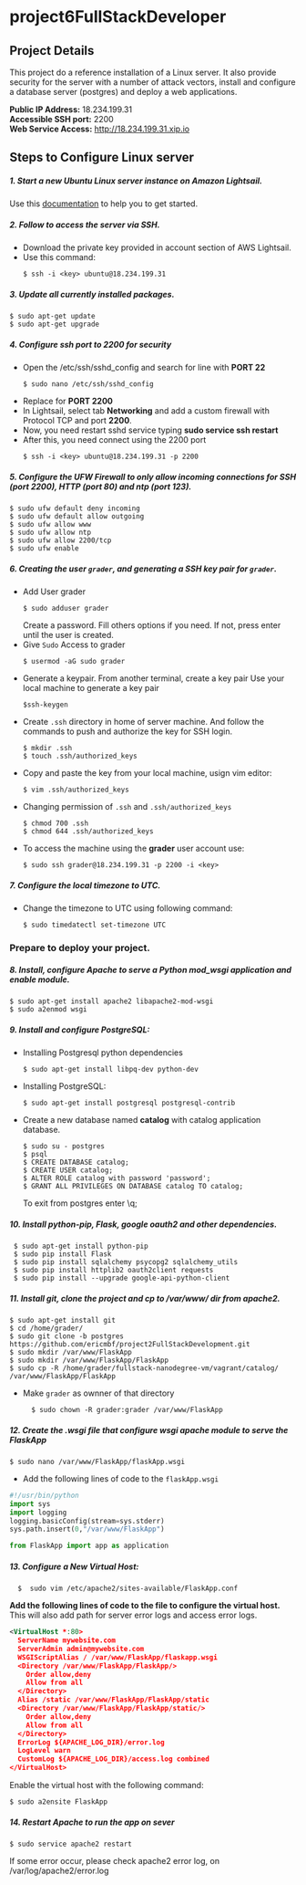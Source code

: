 # project6FullStackDeveloper

## Project Details
This project do a reference installation of a Linux server. It also provide security for the server with a number of attack vectors, install and configure a database server (postgres) and deploy a web applications.  

**Public IP Address:** 18.234.199.31  
**Accessible SSH port:** 2200  
**Web Service Access:** http://18.234.199.31.xip.io

## Steps to Configure Linux server
##### 1. Start a new Ubuntu Linux server instance on Amazon Lightsail. 
Use this [documentation](https://aws.amazon.com/documentation/lightsail/) to help you to get started. 
##### 2. Follow to access the server via SSH.
* Download the private key provided in account section of AWS Lightsail.
* Use this command:
  ```
  $ ssh -i <key> ubuntu@18.234.199.31
  ```
##### 3. Update all currently installed packages.
```
$ sudo apt-get update
$ sudo apt-get upgrade
```
##### 4. Configure ssh port to 2200 for security
* Open the /etc/ssh/sshd_config and search for line with **PORT 22**
  ```
  $ sudo nano /etc/ssh/sshd_config
  ```  
* Replace for **PORT 2200**
* In Lightsail, select tab **Networking** and add a custom firewall with Protocol TCP and port **2200**.
* Now, you need restart sshd service typing **sudo service ssh restart**
* After this, you need connect using the 2200 port
  ```
  $ ssh -i <key> ubuntu@18.234.199.31 -p 2200
  ```
##### 5. Configure the UFW Firewall to only allow incoming connections for SSH (port 2200), HTTP (port 80) and ntp (port 123).
  ```
  $ sudo ufw default deny incoming
  $ sudo ufw default allow outgoing
  $ sudo ufw allow www
  $ sudo ufw allow ntp
  $ sudo ufw allow 2200/tcp
  $ sudo ufw enable
  ```
##### 6. Creating the user `grader`, and generating a SSH key pair for `grader`.
* Add User grader
    ```
    $ sudo adduser grader
    ```
    Create a password. Fill others options if you need. If not, press enter until the user is created.
* Give `Sudo` Access to grader
    ```
    $ usermod -aG sudo grader
    ```
* Generate a keypair.
    From another terminal, create a key pair 
    Use your local machine to generate a key pair
    ```
    $ssh-keygen
    ```
* Create `.ssh` directory in home of server machine. And follow the commands to       push and authorize the key for SSH login. 
    ```
    $ mkdir .ssh
    $ touch .ssh/authorized_keys
    ```
* Copy and paste the key from your local machine, usign vim editor:
    ```
    $ vim .ssh/authorized_keys
    ```
* Changing permission of `.ssh` and `.ssh/authorized_keys`
    ```
    $ chmod 700 .ssh
    $ chmod 644 .ssh/authorized_keys
    ```
* To access the machine using the **grader** user account use:
    ```
    $ sudo ssh grader@18.234.199.31 -p 2200 -i <key>
    ```
##### 7. Configure the local timezone to UTC.
 * Change the timezone to UTC using following command: 
    ```
    $ sudo timedatectl set-timezone UTC
    ```
### Prepare to deploy your project.
##### 8. Install, configure Apache to serve a Python mod_wsgi application and enable module.
  ```
  $ sudo apt-get install apache2 libapache2-mod-wsgi
  $ sudo a2enmod wsgi
  ```
##### 9. Install and configure PostgreSQL:
* Installing Postgresql python dependencies
    ```
    $ sudo apt-get install libpq-dev python-dev
    ```
* Installing PostgreSQL:
    ```
    $ sudo apt-get install postgresql postgresql-contrib
    ```
* Create a new database named **catalog** with catalog application database.
    ```
    $ sudo su - postgres
    $ psql
    $ CREATE DATABASE catalog;
    $ CREATE USER catalog;
    $ ALTER ROLE catalog with password 'password';
    $ GRANT ALL PRIVILEGES ON DATABASE catalog TO catalog;
   ```
   To exit from postgres enter \q;
   
##### 10. Install python-pip, Flask, google oauth2 and other dependencies.
   ```
    $ sudo apt-get install python-pip
    $ sudo pip install Flask
    $ sudo pip install sqlalchemy psycopg2 sqlalchemy_utils
    $ sudo pip install httplib2 oauth2client requests
    $ sudo pip install --upgrade google-api-python-client
   ```
##### 11. Install git, clone the project and cp to /var/www/ dir from apache2.
  ```
  $ sudo apt-get install git
  $ cd /home/grader/
  $ sudo git clone -b postgres https://github.com/ericmbf/project2FullStackDevelopment.git
  $ sudo mkdir /var/www/FlaskApp
  $ sudo mkdir /var/www/FlaskApp/FlaskApp
  $ sudo cp -R /home/grader/fullstack-nanodegree-vm/vagrant/catalog/ /var/www/FlaskApp/FlaskApp
  ```
* Make `grader` as ownner of that directory
   ```
     $ sudo chown -R grader:grader /var/www/FlaskApp
   ```
##### 12. Create the .wsgi file that configure wsgi apache module to serve the FlaskApp
```
$ sudo nano /var/www/FlaskApp/flaskApp.wsgi
```
* Add the following lines of code to the `flaskApp.wsgi`
```python
#!/usr/bin/python
import sys
import logging
logging.basicConfig(stream=sys.stderr)
sys.path.insert(0,"/var/www/FlaskApp")

from FlaskApp import app as application
```
##### 13. Configure a New Virtual Host:
  ```
    $  sudo vim /etc/apache2/sites-available/FlaskApp.conf
  ```
**Add the following lines of code to the file to configure the virtual host.**
This will also add path for server error logs and access error logs.
```xml
<VirtualHost *:80>
  ServerName mywebsite.com
  ServerAdmin admin@mywebsite.com
  WSGIScriptAlias / /var/www/FlaskApp/flaskapp.wsgi
  <Directory /var/www/FlaskApp/FlaskApp/>
    Order allow,deny
    Allow from all
  </Directory>
  Alias /static /var/www/FlaskApp/FlaskApp/static
  <Directory /var/www/FlaskApp/FlaskApp/static/>
    Order allow,deny
    Allow from all
  </Directory>
  ErrorLog ${APACHE_LOG_DIR}/error.log
  LogLevel warn
  CustomLog ${APACHE_LOG_DIR}/access.log combined
</VirtualHost>

```
Enable the virtual host with the following command:
```
$ sudo a2ensite FlaskApp
```
##### 14. Restart Apache to run the app on sever
```
$ sudo service apache2 restart
```
If some error occur, please check apache2 error log, on /var/log/apache2/error.log

  
